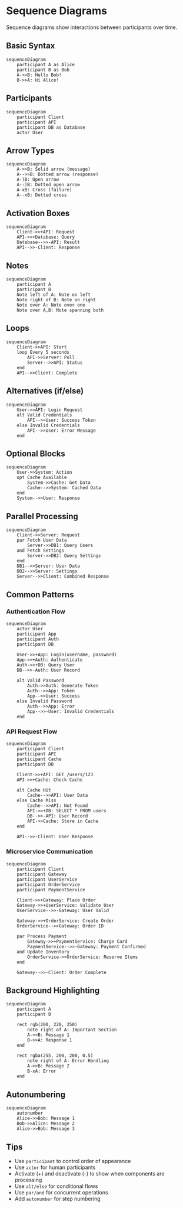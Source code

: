 # Sequence Diagrams

Sequence diagrams show interactions between participants over time.

## Basic Syntax

```mermaid
sequenceDiagram
    participant A as Alice
    participant B as Bob
    A->>B: Hello Bob!
    B->>A: Hi Alice!
```

## Participants

```mermaid
sequenceDiagram
    participant Client
    participant API
    participant DB as Database
    actor User
```

## Arrow Types

```mermaid
sequenceDiagram
    A->>B: Solid arrow (message)
    A-->>B: Dotted arrow (response)
    A-)B: Open arrow
    A--)B: Dotted open arrow
    A-xB: Cross (failure)
    A--xB: Dotted cross
```

## Activation Boxes

```mermaid
sequenceDiagram
    Client->>+API: Request
    API->>+Database: Query
    Database-->>-API: Result
    API-->>-Client: Response
```

## Notes

```mermaid
sequenceDiagram
    participant A
    participant B
    Note left of A: Note on left
    Note right of B: Note on right
    Note over A: Note over one
    Note over A,B: Note spanning both
```

## Loops

```mermaid
sequenceDiagram
    Client->>API: Start
    loop Every 5 seconds
        API->>Server: Poll
        Server-->>API: Status
    end
    API-->>Client: Complete
```

## Alternatives (if/else)

```mermaid
sequenceDiagram
    User->>API: Login Request
    alt Valid Credentials
        API-->>User: Success Token
    else Invalid Credentials
        API-->>User: Error Message
    end
```

## Optional Blocks

```mermaid
sequenceDiagram
    User->>System: Action
    opt Cache Available
        System->>Cache: Get Data
        Cache-->>System: Cached Data
    end
    System-->>User: Response
```

## Parallel Processing

```mermaid
sequenceDiagram
    Client->>Server: Request
    par Fetch User Data
        Server->>DB1: Query Users
    and Fetch Settings
        Server->>DB2: Query Settings
    end
    DB1-->>Server: User Data
    DB2-->>Server: Settings
    Server-->>Client: Combined Response
```

## Common Patterns

### Authentication Flow
```mermaid
sequenceDiagram
    actor User
    participant App
    participant Auth
    participant DB
    
    User->>+App: Login(username, password)
    App->>+Auth: Authenticate
    Auth->>+DB: Query User
    DB-->>-Auth: User Record
    
    alt Valid Password
        Auth->>Auth: Generate Token
        Auth-->>App: Token
        App-->>User: Success
    else Invalid Password
        Auth-->>App: Error
        App-->>-User: Invalid Credentials
    end
```

### API Request Flow
```mermaid
sequenceDiagram
    participant Client
    participant API
    participant Cache
    participant DB
    
    Client->>+API: GET /users/123
    API->>+Cache: Check Cache
    
    alt Cache Hit
        Cache-->>API: User Data
    else Cache Miss
        Cache-->>API: Not Found
        API->>+DB: SELECT * FROM users
        DB-->>-API: User Record
        API->>Cache: Store in Cache
    end
    
    API-->>-Client: User Response
```

### Microservice Communication
```mermaid
sequenceDiagram
    participant Client
    participant Gateway
    participant UserService
    participant OrderService
    participant PaymentService
    
    Client->>+Gateway: Place Order
    Gateway->>+UserService: Validate User
    UserService-->>-Gateway: User Valid
    
    Gateway->>+OrderService: Create Order
    OrderService-->>Gateway: Order ID
    
    par Process Payment
        Gateway->>+PaymentService: Charge Card
        PaymentService-->>-Gateway: Payment Confirmed
    and Update Inventory
        OrderService->>OrderService: Reserve Items
    end
    
    Gateway-->>-Client: Order Complete
```

## Background Highlighting

```mermaid
sequenceDiagram
    participant A
    participant B
    
    rect rgb(200, 220, 250)
        note right of A: Important Section
        A->>B: Message 1
        B->>A: Response 1
    end
    
    rect rgba(255, 200, 200, 0.5)
        note right of A: Error Handling
        A->>B: Message 2
        B-xA: Error
    end
```

## Autonumbering

```mermaid
sequenceDiagram
    autonumber
    Alice->>Bob: Message 1
    Bob->>Alice: Message 2
    Alice->>Bob: Message 3
```

## Tips

- Use `participant` to control order of appearance
- Use `actor` for human participants
- Activate (+) and deactivate (-) to show when components are processing
- Use `alt/else` for conditional flows
- Use `par/and` for concurrent operations
- Add `autonumber` for step numbering

